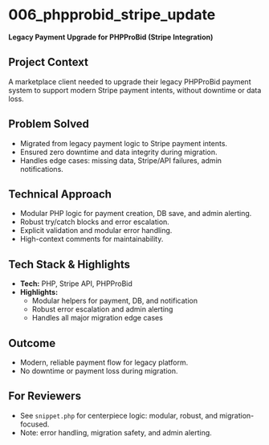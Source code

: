 # 006_phpprobid_stripe_update

**Legacy Payment Upgrade for PHPProBid (Stripe Integration)**

## Project Context
A marketplace client needed to upgrade their legacy PHPProBid payment system to support modern Stripe payment intents, without downtime or data loss.

## Problem Solved
- Migrated from legacy payment logic to Stripe payment intents.
- Ensured zero downtime and data integrity during migration.
- Handles edge cases: missing data, Stripe/API failures, admin notifications.

## Technical Approach
- Modular PHP logic for payment creation, DB save, and admin alerting.
- Robust try/catch blocks and error escalation.
- Explicit validation and modular error handling.
- High-context comments for maintainability.

## Tech Stack & Highlights
- **Tech:** PHP, Stripe API, PHPProBid
- **Highlights:**
  - Modular helpers for payment, DB, and notification
  - Robust error escalation and admin alerting
  - Handles all major migration edge cases

## Outcome
- Modern, reliable payment flow for legacy platform.
- No downtime or payment loss during migration.

## For Reviewers
- See `snippet.php` for centerpiece logic: modular, robust, and migration-focused.
- Note: error handling, migration safety, and admin alerting.
